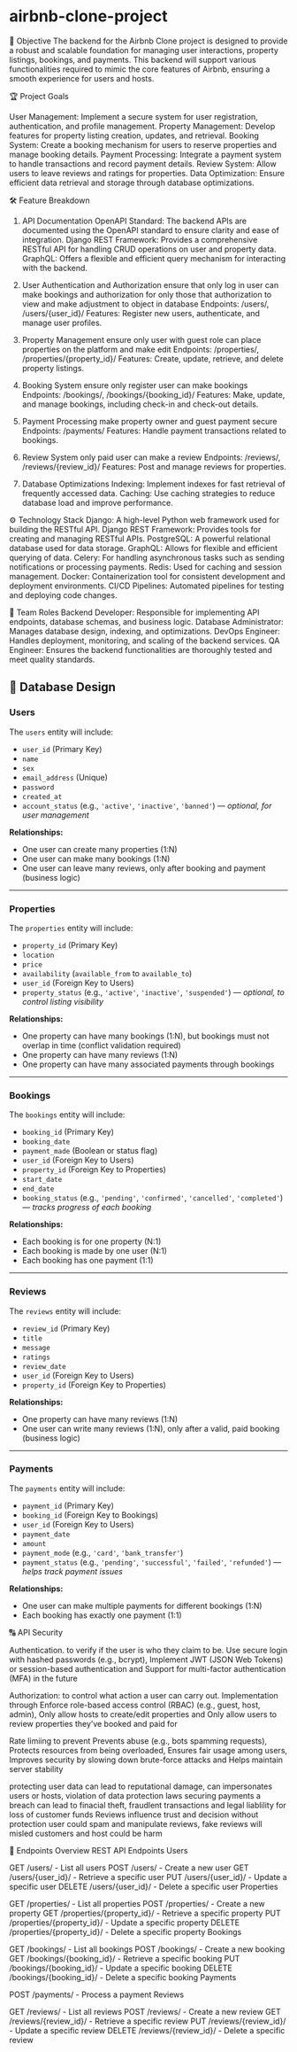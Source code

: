 # airbnb-clone-project

🚀 Objective
The backend for the Airbnb Clone project is designed to provide a robust and scalable foundation for managing user interactions, property listings, bookings, and payments. This backend will support various functionalities required to mimic the core features of Airbnb, ensuring a smooth experience for users and hosts.

🏆 Project Goals

User Management: Implement a secure system for user registration, authentication, and profile management.
Property Management: Develop features for property listing creation, updates, and retrieval.
Booking System: Create a booking mechanism for users to reserve properties and manage booking details.
Payment Processing: Integrate a payment system to handle transactions and record payment details.
Review System: Allow users to leave reviews and ratings for properties.
Data Optimization: Ensure efficient data retrieval and storage through database optimizations.

🛠️ Feature Breakdown

1. API Documentation
OpenAPI Standard: The backend APIs are documented using the OpenAPI standard to ensure clarity and ease of integration.
Django REST Framework: Provides a comprehensive RESTful API for handling CRUD operations on user and property data.
GraphQL: Offers a flexible and efficient query mechanism for interacting with the backend.
2. User Authentication and Authorization
   ensure that only log in user can make bookings and authorization for only those that authorization to view
   and make adjustment to object in database
Endpoints: /users/, /users/{user_id}/
Features: Register new users, authenticate, and manage user profiles.
4. Property Management
   ensure only user with guest role can place properties on the platform and make edit
Endpoints: /properties/, /properties/{property_id}/
Features: Create, update, retrieve, and delete property listings.

6. Booking System
   ensure only register user can make bookings
Endpoints: /bookings/, /bookings/{booking_id}/
Features: Make, update, and manage bookings, including check-in and check-out details.

8. Payment Processing
   make property owner and guest payment secure
Endpoints: /payments/
Features: Handle payment transactions related to bookings.

10. Review System
    only paid user can make a review
Endpoints: /reviews/, /reviews/{review_id}/
Features: Post and manage reviews for properties.

12. Database Optimizations
Indexing: Implement indexes for fast retrieval of frequently accessed data.
Caching: Use caching strategies to reduce database load and improve performance.

⚙️ Technology Stack
Django: A high-level Python web framework used for building the RESTful API.
Django REST Framework: Provides tools for creating and managing RESTful APIs.
PostgreSQL: A powerful relational database used for data storage.
GraphQL: Allows for flexible and efficient querying of data.
Celery: For handling asynchronous tasks such as sending notifications or processing payments.
Redis: Used for caching and session management.
Docker: Containerization tool for consistent development and deployment environments.
CI/CD Pipelines: Automated pipelines for testing and deploying code changes.

👥 Team Roles
Backend Developer: Responsible for implementing API endpoints, database schemas, and business logic.
Database Administrator: Manages database design, indexing, and optimizations.
DevOps Engineer: Handles deployment, monitoring, and scaling of the backend services.
QA Engineer: Ensures the backend functionalities are thoroughly tested and meet quality standards.


## 🧑 Database Design

### Users
The `users` entity will include:
- `user_id` (Primary Key)
- `name`
- `sex`
- `email_address` (Unique)
- `password`
- `created_at`
- `account_status` (e.g., `'active'`, `'inactive'`, `'banned'`) — *optional, for user management*

**Relationships:**
- One user can create many properties (1:N)
- One user can make many bookings (1:N)
- One user can leave many reviews, only after booking and payment (business logic)

---

### Properties
The `properties` entity will include:
- `property_id` (Primary Key)
- `location`
- `price`
- `availability` (`available_from` to `available_to`)
- `user_id` (Foreign Key to Users)
- `property_status` (e.g., `'active'`, `'inactive'`, `'suspended'`) — *optional, to control listing visibility*

**Relationships:**
- One property can have many bookings (1:N), but bookings must not overlap in time (conflict validation required)
- One property can have many reviews (1:N)
- One property can have many associated payments through bookings

---

### Bookings
The `bookings` entity will include:
- `booking_id` (Primary Key)
- `booking_date`
- `payment_made` (Boolean or status flag)
- `user_id` (Foreign Key to Users)
- `property_id` (Foreign Key to Properties)
- `start_date`
- `end_date`
- `booking_status` (e.g., `'pending'`, `'confirmed'`, `'cancelled'`, `'completed'`) — *tracks progress of each booking*

**Relationships:**
- Each booking is for one property (N:1)
- Each booking is made by one user (N:1)
- Each booking has one payment (1:1)

---

### Reviews
The `reviews` entity will include:
- `review_id` (Primary Key)
- `title`
- `message`
- `ratings`
- `review_date`
- `user_id` (Foreign Key to Users)
- `property_id` (Foreign Key to Properties)

**Relationships:**
- One property can have many reviews (1:N)
- One user can write many reviews (1:N), only after a valid, paid booking (business logic)

---

### Payments
The `payments` entity will include:
- `payment_id` (Primary Key)
- `booking_id` (Foreign Key to Bookings)
- `user_id` (Foreign Key to Users)
- `payment_date`
- `amount`
- `payment_mode` (e.g., `'card'`, `'bank_transfer'`)
- `payment_status` (e.g., `'pending'`, `'successful'`, `'failed'`, `'refunded'`) — *helps track payment issues*

**Relationships:**
- One user can make multiple payments for different bookings (1:N)
- Each booking has exactly one payment (1:1)


🔠 API Security

Authentication. to verify if the user is who they claim to be. Use secure login with hashed passwords (e.g., bcrypt), Implement JWT (JSON Web Tokens) or session-based authentication and Support for multi-factor authentication (MFA) in the future

Authorization: to control what action a user can carry out. Implementation through Enforce role-based access control (RBAC) (e.g., guest, host, admin), Only allow hosts to create/edit properties and Only allow users to review properties they’ve booked and paid for

Rate limiing to prevent Prevents abuse (e.g., bots spamming requests), Protects resources from being overloaded, Ensures fair usage among users, Improves security by slowing down brute-force attacks and Helps maintain server stability

protecting user data can lead to reputational damage, can impersonates users or hosts, violation of data protection laws
securing payments a breach can lead to finacial theft, fraudlent transactions and legal liablility for loss of customer funds
Reviews influence trust and decision without protection user could spam and manipulate reviews, fake reviews will misled customers and host could be harm

📌 Endpoints Overview
REST API Endpoints
Users

GET /users/ - List all users
POST /users/ - Create a new user
GET /users/{user_id}/ - Retrieve a specific user
PUT /users/{user_id}/ - Update a specific user
DELETE /users/{user_id}/ - Delete a specific user
Properties

GET /properties/ - List all properties
POST /properties/ - Create a new property
GET /properties/{property_id}/ - Retrieve a specific property
PUT /properties/{property_id}/ - Update a specific property
DELETE /properties/{property_id}/ - Delete a specific property
Bookings

GET /bookings/ - List all bookings
POST /bookings/ - Create a new booking
GET /bookings/{booking_id}/ - Retrieve a specific booking
PUT /bookings/{booking_id}/ - Update a specific booking
DELETE /bookings/{booking_id}/ - Delete a specific booking
Payments

POST /payments/ - Process a payment
Reviews

GET /reviews/ - List all reviews
POST /reviews/ - Create a new review
GET /reviews/{review_id}/ - Retrieve a specific review
PUT /reviews/{review_id}/ - Update a specific review
DELETE /reviews/{review_id}/ - Delete a specific review

